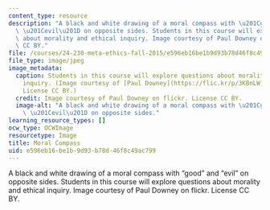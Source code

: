 ```yaml
---
content_type: resource
description: "A black and white drawing of a moral compass with \u201Cgood\u201D and\
  \ \u201Cevil\u201D on opposite sides. Students in this course will explore questions\
  \ about morality and ethical inquiry. Image courtesy of Paul Downey on flickr. License\
  \ CC BY."
file: /courses/24-230-meta-ethics-fall-2015/e596eb16be1b9d93b78d46f8c49ac799_24-230f15.jpg
file_type: image/jpeg
image_metadata:
  caption: Students in this course will explore questions about morality and ethical
    inquiry. (Image courtesy of [Paul Downey](https://flic.kr/p/3KBnLW) on flickr.
    License CC BY.)
  credit: Image courtesy of Paul Downey on flickr. License CC BY.
  image-alt: "A black and white drawing of a moral compass with \u201Cgood\u201D and\
    \ \u201Cevil\u201D on opposite sides."
learning_resource_types: []
ocw_type: OCWImage
resourcetype: Image
title: Moral Compass
uid: e596eb16-be1b-9d93-b78d-46f8c49ac799
---
```

A black and white drawing of a moral compass with “good” and “evil” on opposite sides. Students in this course will explore questions about morality and ethical inquiry. Image courtesy of Paul Downey on flickr. License CC BY.

